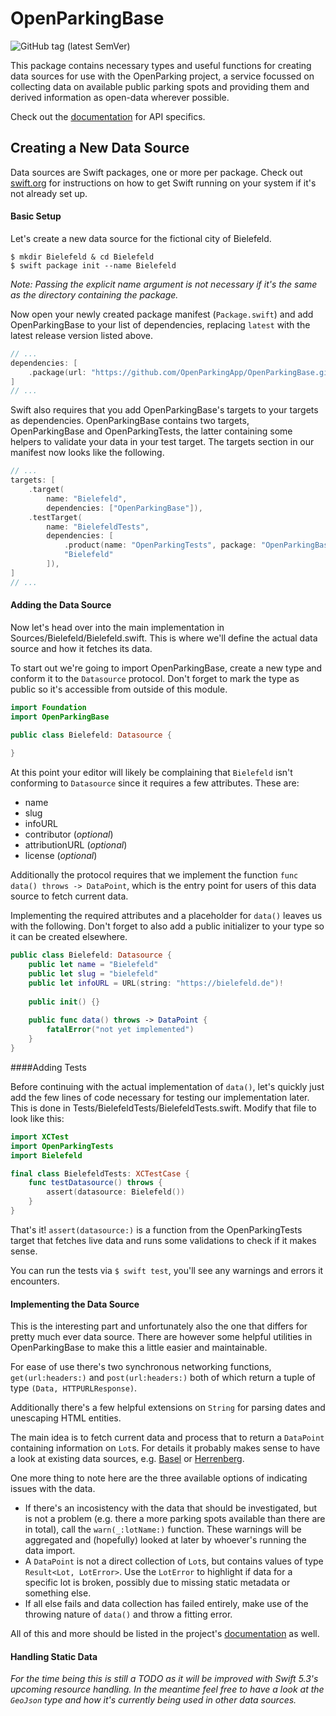 # OpenParkingBase

![GitHub tag (latest SemVer)](https://img.shields.io/github/v/tag/OpenParkingApp/OpenParkingBase)

This package contains necessary types and useful functions for creating data sources for use with the OpenParking project, a service focussed on collecting data on available public parking spots and providing them and derived information as open-data wherever possible.

Check out the [documentation](https://openparkingapp.github.io/openparkingbase) for API specifics.

## Creating a New Data Source

Data sources are Swift packages, one or more per package. Check out [swift.org](https://swift.org) for instructions on how to get Swift running on your system if it's not already set up.

#### Basic Setup

Let's create a new data source for the fictional city of Bielefeld.

```shell
$ mkdir Bielefeld & cd Bielefeld
$ swift package init --name Bielefeld
```

*Note: Passing the explicit name argument is not necessary if it's the same as the directory containing the package.*

Now open your newly created package manifest (`Package.swift`) and add OpenParkingBase to your list of dependencies, replacing `latest` with the latest release version listed above. 

```swift
// ...
dependencies: [
    .package(url: "https://github.com/OpenParkingApp/OpenParkingBase.git", from: "latest"),
]
// ...
```

Swift also requires that you add OpenParkingBase's targets to your targets as dependencies. OpenParkingBase contains two targets, OpenParkingBase and OpenParkingTests, the latter containing some helpers to validate your data in your test target. The targets section in our manifest now looks like the following.

```swift
// ...
targets: [
    .target(
        name: "Bielefeld",
        dependencies: ["OpenParkingBase"]),
    .testTarget(
        name: "BielefeldTests",
        dependencies: [
            .product(name: "OpenParkingTests", package: "OpenParkingBase"),
            "Bielefeld"
        ]),
]
// ...
```

#### Adding the Data Source

Now let's head over into the main implementation in Sources/Bielefeld/Bielefeld.swift. This is where we'll define the actual data source and how it fetches its data.

To start out we're going to import OpenParkingBase, create a new type and conform it to the `Datasource` protocol. Don't forget to mark the type as public so it's accessible from outside of this module.

```swift
import Foundation
import OpenParkingBase

public class Bielefeld: Datasource {
  
}
```

At this point your editor will likely be complaining that `Bielefeld` isn't conforming to `Datasource` since it requires a few attributes. These are:

- name
- slug
- infoURL
- contributor (*optional*)
- attributionURL (*optional*)
- license (*optional*)

Additionally the protocol requires that we implement the function `func data() throws -> DataPoint`, which is the entry point for users of this data source to fetch current data.

Implementing the required attributes and a placeholder for `data()` leaves us with the following. Don't forget to also add a public initializer to your type so it can be created elsewhere.

```swift
public class Bielefeld: Datasource {
    public let name = "Bielefeld"
    public let slug = "bielefeld"
    public let infoURL = URL(string: "https://bielefeld.de")!
  
    public init() {}
  
    public func data() throws -> DataPoint {
        fatalError("not yet implemented")
    }
}
```

####Adding Tests

Before continuing with the actual implementation of `data()`, let's quickly just add the few lines of code necessary for testing our implementation later. This is done in Tests/BielefeldTests/BielefeldTests.swift. Modify that file to look like this:

```swift
import XCTest
import OpenParkingTests
import Bielefeld

final class BielefeldTests: XCTestCase {
    func testDatasource() throws {
        assert(datasource: Bielefeld())
    }
}
```

That's it! `assert(datasource:)` is a function from the OpenParkingTests target that fetches live data and runs some validations to check if it makes sense.

You can run the tests via `$ swift test`, you'll see any warnings and errors it encounters.

#### Implementing the Data Source

This is the interesting part and unfortunately also the one that differs for pretty much ever data source. There are however some helpful utilities in OpenParkingBase to make this a little easier and maintainable.

For ease of use there's two synchronous networking functions,  `get(url:headers:)` and `post(url:headers:)` both of which return a tuple of type `(Data, HTTPURLResponse)`. 

Additionally there's a few helpful extensions on `String` for parsing dates and unescaping HTML entities.

The main idea is to fetch current data and process that to return a `DataPoint` containing information on `Lot`s. For details it probably makes sense to have a look at existing data sources, e.g. [Basel](https://github.com/OpenParkingApp/Basel) or [Herrenberg](https://github.com/OpenParkingApp/Herrenberg).

One more thing to note here are the three available options of indicating issues with the data.

- If there's an incosistency with the data that should be investigated, but is not a problem (e.g. there a more parking spots available than there are in total), call the `warn(_:lotName:)` function. These warnings will be aggregated and (hopefully) looked at later by whoever's running the data import.
- A `DataPoint` is not a direct collection of `Lot`s, but contains values of type `Result<Lot, LotError>`. Use the `LotError` to highlight if data for a specific lot is broken, possibly due to missing static metadata or something else.
- If all else fails and data collection has failed entirely, make use of the throwing nature of `data()` and throw a fitting error.

All of this and more should be listed in the project's [documentation](https://openparkingapp.github.io/openparkingbase) as well.

#### Handling Static Data

*For the time being this is still a TODO as it will be improved with Swift 5.3's upcoming resource handling. In the meantime feel free to have a look at the `GeoJson` type and how it's currently being used in other data sources.*

